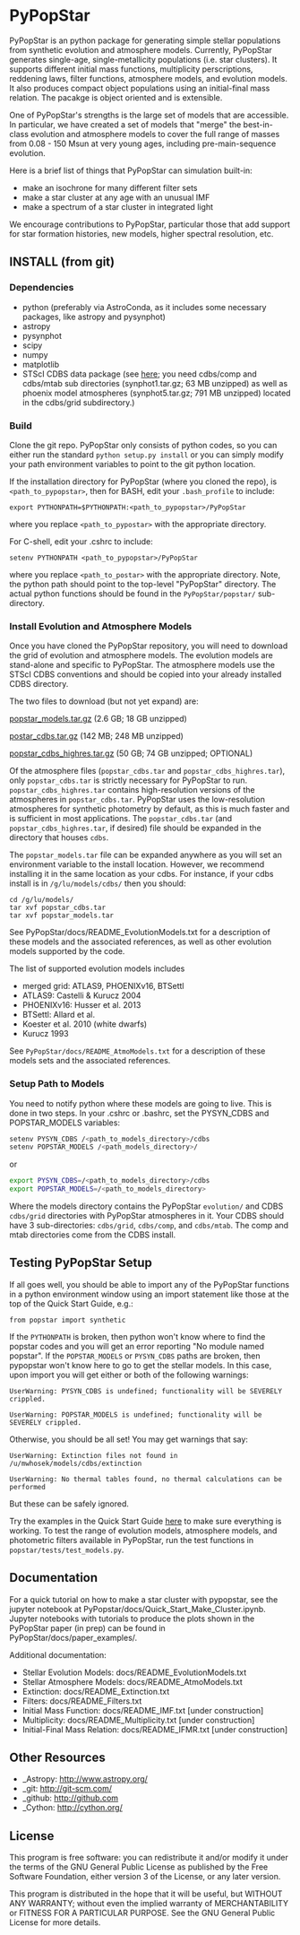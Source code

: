 # PyPopStar

PyPopStar is an python package for generating simple stellar populations from synthetic evolution and atmosphere models. Currently, PyPopStar generates single-age, single-metallicity populations (i.e. star clusters). It supports different initial mass functions, multiplicity perscriptions, reddening laws, filter functions, atmosphere models, and evolution models. It also produces compact object populations using an initial-final mass relation. The pacakge is object oriented and is extensible. 

One of PyPopStar's strengths is the large set of models that are accessible. In particular, we have created a set of models that "merge" the best-in-class evolution and atmosphere models to cover the full range of masses from 0.08 - 150 Msun at very young ages, including pre-main-sequence evolution.

Here is a brief list of things that PyPopStar can simulation built-in:

* make an isochrone for many different filter sets
* make a star cluster at any age with an unusual IMF
* make a spectrum of a star cluster in integrated light

We encourage contributions to PyPopStar, particular those that add support for star formation histories, new models, higher spectral resolution, etc.


## INSTALL (from git)

### Dependencies

* python (preferably via AstroConda, as it includes some necessary
  packages, like astropy and pysynphot)
* astropy
* pysynphot
* scipy
* numpy
* matplotlib
* STScI CDBS data package (see [here](http://www.stsci.edu/hst/observatory/crds/throughput.html); you need cdbs/comp and cdbs/mtab sub directories (synphot1.tar.gz; 63 MB unzipped) as well as phoenix model atmospheres (synphot5.tar.gz; 791 MB unzipped) located in the cdbs/grid subdirectory.)

### Build

Clone the git repo.
PyPopStar only consists of python codes, so you can either run the
standard `python setup.py install` or you can simply modify your path
environment variables to point to the git python location.

If the installation directory for PyPopStar (where you cloned the repo),
is `<path_to_pypopstar>`, then for BASH, edit your `.bash_profile` to
include:

    export PYTHONPATH=$PYTHONPATH:<path_to_pypopstar>/PyPopStar

where you replace `<path_to_pypostar>` with the appropriate directory. 

For C-shell, edit your .cshrc to include:

    setenv PYTHONPATH <path_to_pypopstar>/PyPopStar

where you replace `<path_to_postar>` with the appropriate
directory. Note, the python path should point to the top-level "PyPopStar"
directory. The actual python functions should be found in the
`PyPopStar/popstar/` sub-directory.


### Install Evolution and Atmosphere Models

Once you have cloned the PyPopStar repository, you will need to download the
grid of evolution and atmosphere models. The evolution models are
stand-alone and specific to PyPopStar. The atmosphere models use the
STScI CDBS conventions and should be copied into your already installed
CDBS directory.

The two files to download (but not yet expand) are:

[popstar_models.tar.gz](http://astro.berkeley.edu/~jlu/popstar/popstar_models.tar.gz)  (2.6 GB; 18 GB unzipped)

[postar_cdbs.tar.gz](http://astro.berkeley.edu/~jlu/popstar/popstar_cdbs.tar.gz)  (142 MB; 248 MB unzipped)

[popstar_cdbs_highres.tar.gz](http://astro.berkeley.edu/~jlu/popstar/popstar_cdbs_highres.tar.gz) (50 GB; 74 GB unzipped; OPTIONAL)

Of the atmosphere files (`popstar_cdbs.tar` and `popstar_cdbs_highres.tar`), only `popstar_cdbs.tar` is strictly 
necessary for PyPopStar to run. `popstar_cdbs_highres.tar` contains high-resolution versions of the atmospheres in 
`popstar_cdbs.tar`. PyPopStar uses the low-resolution atmospheres for synthetic photometry
by default, as this is much faster and is sufficient in most applications. 
The `popstar_cdbs.tar` (and `popstar_cdbs_highres.tar`, if desired) file should be expanded in 
the directory that houses `cdbs`.

The `popstar_models.tar` file can be expanded anywhere as you will set
an environment variable to the install location. However, we recommend
installing it in the same location as your cdbs. 
For instance, if your cdbs install is in
`/g/lu/models/cdbs/` then you should:


```console
cd /g/lu/models/
tar xvf popstar_cdbs.tar
tar xvf popstar_models.tar
```

See PyPopStar/docs/README_EvolutionModels.txt for a description of these
models and the associated references, as well as other evolution
models supported by the code.

The list of supported evolution models includes

* merged grid: ATLAS9, PHOENIXv16, BTSettl
* ATLAS9: Castelli & Kurucz 2004
* PHOENIXv16: Husser et al. 2013
* BTSettl: Allard et al.
* Koester et al. 2010 (white dwarfs)
* Kurucz 1993
  
See `PyPopStar/docs/README_AtmoModels.txt` for a description of these
models sets and the associated references. 


### Setup Path to Models


You need to notify python where these models are going to live. This
is done in two steps.
In your .cshrc or .bashrc, set the PYSYN_CDBS and POPSTAR_MODELS variables:

```sh
setenv PYSYN_CDBS /<path_to_models_directory>/cdbs
setenv POPSTAR_MODELS /<path_models_directory>/
```

or

```sh
export PYSYN_CDBS=/<path_to_models_directory>/cdbs
export POPSTAR_MODELS=/<path_to_models_directory>
```

Where the models directory contains the PyPopStar `evolution/` and CDBS
`cdbs/grid` directories with PyPopStar atmospheres in it. Your CDBS should
have 3 sub-directories: `cdbs/grid`, `cdbs/comp`, and `cdbs/mtab`. The comp and 
mtab directories come from the CDBS install. 

## Testing PyPopStar Setup

If all goes well, you should be able to import any of the PyPopStar functions
in a python environment window using an import statement like those at the top
of the Quick Start Guide, e.g.:
    
    from popstar import synthetic
    
If the `PYTHONPATH` is broken, then python won't know where to find the popstar codes and
you will get an error reporting "No module named popstar". If the `POPSTAR_MODELS` or 
`PYSYN_CDBS` paths are broken, then pypopstar won't know here to go to get the 
stellar models. In this case, upon import you will get either or both of 
the following warnings:

    UserWarning: PYSYN_CDBS is undefined; functionality will be SEVERELY crippled.
    
    UserWarning: POPSTAR_MODELS is undefined; functionality will be SEVERELY crippled.
    
Otherwise, you should be all set! You may get warnings that say:

    UserWarning: Extinction files not found in /u/mwhosek/models/cdbs/extinction
    
    UserWarning: No thermal tables found, no thermal calculations can be performed
    
But these can be safely ignored. 

Try the examples in the Quick Start Guide [here](https://github.com/astropy/PyPopStar/blob/master/docs/Quick_Start_Make_Cluster.ipynb) to 
make sure everything is working. To test the range of evolution models, atmosphere models, and photometric
filters available in PyPopStar, run the test functions in `popstar/tests/test_models.py`. 
    
## Documentation

For a quick tutorial on how to make a star cluster with pypopstar, see
the jupyter notebook at PyPopstar/docs/Quick_Start_Make_Cluster.ipynb.
Jupyter notebooks with tutorials to produce the plots shown in the PyPopStar paper (in prep)
can be found in PyPopStar/docs/paper_examples/. 

Additional documentation:

* Stellar Evolution Models: docs/README_EvolutionModels.txt
* Stellar Atmosphere Models: docs/README_AtmoModels.txt
* Extinction: docs/README_Extinction.txt 
* Filters: docs/README_Filters.txt 
* Initial Mass Function: docs/README_IMF.txt [under construction]
* Multiplicity: docs/README_Multiplicity.txt [under construction]
* Initial-Final Mass Relation: docs/README_IFMR.txt [under construction]


## Other Resources

* _Astropy: http://www.astropy.org/
* _git: http://git-scm.com/
* _github: http://github.com
* _Cython: http://cython.org/

## License 
This program is free software: you can redistribute it and/or modify it under the terms of the GNU General Public License as published by the Free Software Foundation, either version 3 of the License, or any later version.

This program is distributed in the hope that it will be useful, but WITHOUT ANY WARRANTY; without even the implied warranty of MERCHANTABILITY or FITNESS FOR A PARTICULAR PURPOSE. See the GNU General Public License for more details.
